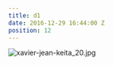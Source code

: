 ```yaml
---
title: d1
date: 2016-12-29 16:44:00 Z
position: 12
---
```


![xavier-jean-keita_20.jpg](/uploads/xavier-jean-keita_20.jpg)